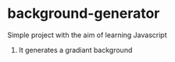 # background-generator
Simple project with the aim of learning Javascript

1. It generates a gradiant background
